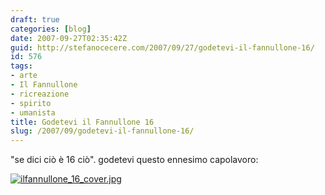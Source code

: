 ```yaml
---
draft: true
categories: [blog]
date: 2007-09-27T02:35:42Z
guid: http://stefanocecere.com/2007/09/27/godetevi-il-fannullone-16/
id: 576
tags:
- arte
- Il Fannullone
- ricreazione
- spirito
- umanista
title: Godetevi il Fannullone 16
slug: /2007/09/godetevi-il-fannullone-16/
---
```


"se dici ciò è 16 ciò". godetevi questo ennesimo capolavoro:

[![ilfannullone_16_cover.jpg](http://stefanocecere.com/wp-content/uploads/sites/3/2007/09/ilfannullone_16_cover.jpg)](http://www.ilfannullone.it/articoli/ilfannullone-16/)